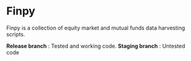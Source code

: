 # Finpy

Finpy is a collection of equity market and mutual funds data harvesting scripts.

**Release branch** : Tested and working code.
**Staging branch** : Untested code
